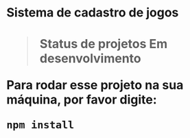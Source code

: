<h1>Sistema de cadastro de jogos<h1>

> Status de projetos Em desenvolvimento

Para rodar esse projeto na sua máquina, por favor digite:

```
npm install
```
